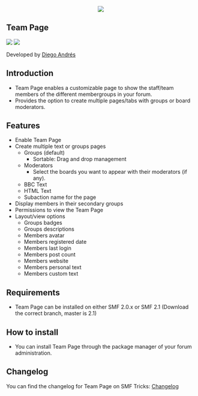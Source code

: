  <p align="center">
    <img src="https://smftricks.com/logos/logo.png">
 </p>

## Team Page
<img src="https://img.shields.io/badge/License-MPL 2.0-a05a3f?style=flat-square"> <img src="https://img.shields.io/badge/SMF-2.1-3f73a0?style=flat-square">

Developed by [Diego Andrés](https://github.com/DiegoAndresCortes)

## Introduction
* Team Page enables a customizable page to show the staff/team members of the different membergroups in your forum.
* Provides the option to create multiple pages/tabs with groups or board moderators.

## Features
- Enable Team Page
- Create multiple text or groups pages
  - Groups (default)
    - Sortable: Drag and drop management
  - Moderators
    - Select the boards you want to appear with their moderators (if any).
  - BBC Text
  - HTML Text
  - Subaction name for the page
- Display members in their secondary groups
- Permissions to view the Team Page
- Layout/view options
  - Groups badges
  - Groups descriptions
  - Members avatar
  - Members registered date
  - Members last login
  - Members post count
  - Members website
  - Members personal text
  - Members custom text

## Requirements
* Team Page can be installed on either SMF 2.0.x or SMF 2.1 (Download the correct branch, master is 2.1)

## How to install
* You can install Team Page through the package manager of your forum administration.

## Changelog
You can find the changelog for Team Page on SMF Tricks: [Changelog](https://smftricks.com/index.php?topic=2093.0)

